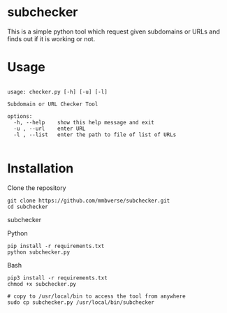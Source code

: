 # subchecker

This is a simple python tool which request given subdomains or URLs and finds out if it is working or not.

# Usage
<pre><code>
usage: checker.py [-h] [-u] [-l]

Subdomain or URL Checker Tool

options:
  -h, --help    show this help message and exit
  -u , --url    enter URL
  -l , --list   enter the path to file of list of URLs
  </code></pre>

# Installation
Clone the repository
<pre><code>git clone https://github.com/mmbverse/subchecker.git
cd subchecker
</pre></code>subchecker
Python
<pre><code>pip install -r requirements.txt
python subchecker.py
</pre></code>
Bash
<pre><code>pip3 install -r requirements.txt
chmod +x subchecker.py

# copy to /usr/local/bin to access the tool from anywhere
sudo cp subchecker.py /usr/local/bin/subchecker
</pre></code>
